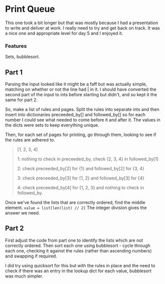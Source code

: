 # Print Queue

This one took a bit longer but that was mostly because I had a presentation to write and deliver at work. I
really need to try and get back on track. It was a nice one and appropriate level for day 5 and I enjoyed it.


### Features
Sets, bubblesort.


## Part 1
Parsing the input looked like it might be a faff but was actually simple, matching on whether or not the line had | in it.
I should have converted the second part of the input to ints before starting but didn't, and so kept it the same for part 2.

So, make a list of rules and pages. Split the rules into separate ints and then insert into dictionaries preceeded_by[] and followed_by[]
so for each number I could see what needed to come before it and after it. The values in the dicts were sets to keep everything 
unique.

Then, for each set of pages for printing, go through them, looking to see if the rules are adhered to.

> [1, 2, 3, 4]
> 
> 1: nothing to check in preceeded_by, check {2, 3, 4} in followed_by[1]
> 
> 2: check preceeded_by[2] for {1} and followed_by[2] for {3, 4}
> 
> 3: check preceeded_by[3] for {1, 2} and followed_by[3] for {4}
> 
> 4: check preceeded_by[4] for {1, 2, 3} and nothing to check in followed_by.


Once we've found the lists that are correctly ordered, find the middle element.
`value = list[len(list) // 2]`
The integer division gives the answer we need.


## Part 2
First adjust the code from part one to identify the lists which are not correctly ordered.
Then sort each one using bubblesort - cycle through each one, checking it against the rules (rather than ascending numbers)
and swapping if required.
 
I did try using quicksort for this but with the rules in place and the need to check if there was an entry in the lookup dict for
each value, bubblesort was much simpler.
